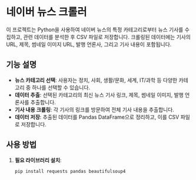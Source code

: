 # 네이버 뉴스 크롤러

이 프로젝트는 Python을 사용하여 네이버 뉴스의 특정 카테고리로부터 뉴스 기사를 수집하고, 관련 데이터를 분석한 후 CSV 파일로 저장합니다. 크롤링된 데이터에는 기사의 URL, 제목, 썸네일 이미지 URL, 발행 언론사, 그리고 기사 내용이 포함됩니다.

## 기능 설명

- **뉴스 카테고리 선택**: 사용자는 정치, 사회, 생활/문화, 세계, IT/과학 등 다양한 카테고리 중 하나를 선택할 수 있습니다.
- **데이터 추출**: 선택된 카테고리의 최신 뉴스 기사 링크, 제목, 썸네일 이미지, 발행 언론사를 추출합니다.
- **기사 내용 크롤링**: 각 기사의 링크를 방문하여 전체 기사 내용을 추출합니다.
- **데이터 저장**: 추출된 데이터를 Pandas DataFrame으로 정리하고, 이를 CSV 파일로 저장합니다.

## 사용 방법

1. **필요 라이브러리 설치**:
   ```bash
   pip install requests pandas beautifulsoup4
